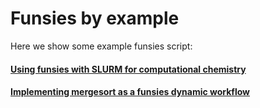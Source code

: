 # Funsies by example

Here we show some example funsies script:

#### [Using funsies with SLURM for computational chemistry](slurm-conformers/README.md)
#### [Implementing mergesort as a funsies dynamic workflow](silly/README.md)
